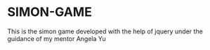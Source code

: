 # SIMON-GAME
This is the simon game developed with the help of jquery under the guidance of my mentor Angela Yu
